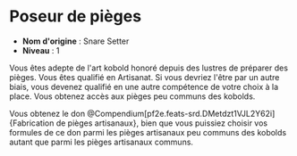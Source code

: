 # Poseur de pièges

 * **Nom d'origine** : Snare Setter
 * **Niveau** : 1


<p>Vous êtes adepte de l'art kobold honoré depuis des lustres de préparer des pièges. Vous êtes qualifié en Artisanat. Si vous devriez l'être par un autre biais, vous devenez qualifié en une autre compétence de votre choix à la place. Vous obtenez accès aux pièges peu communs des kobolds.</p>
<p>Vous obtenez le don @Compendium[pf2e.feats-srd.DMetdzt1VJL2Y62i]{Fabrication de pièges artisanaux}, bien que vous puissiez choisir vos formules de ce don parmi les pièges artisanaux peu communs des kobolds autant que parmi les pièges artisanaux communs.</p>